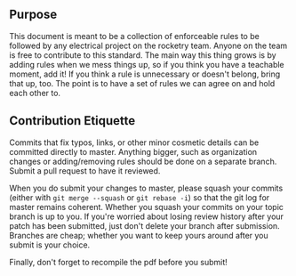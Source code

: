 ## Purpose

This document is meant to be a collection of enforceable rules to be followed by any electrical project on the rocketry team. Anyone on the team is free to contribute to this standard. The main way this thing grows is by adding rules when we mess things up, so if you think you have a teachable moment, add it! If you think a rule is unnecessary or doesn't belong, bring that up, too. The point is to have a set of rules we can agree on and hold each other to.

## Contribution Etiquette

Commits that fix typos, links, or other minor cosmetic details can be committed directly to master. Anything bigger, such as organization changes or adding/removing rules should be done on a separate branch. Submit a pull request to have it reviewed.

When you do submit your changes to master, please squash your commits (either with `git merge --squash` or `git rebase -i`) so that the git log for master remains coherent. Whether you squash your commits on your topic branch is up to you. If you're worried about losing review history after your patch has been submitted, just don't delete your branch after submission. Branches are cheap; whether you want to keep yours around after you submit is your choice.

Finally, don't forget to recompile the pdf before you submit!

